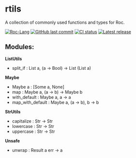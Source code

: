 # rtils
A collection of commonly used functions and types for Roc.

[![Roc-Lang][roc_badge]][roc_link]
[![GitHub last commit][last_commit_badge]][last_commit_link]
[![CI status][ci_status_badge]][ci_status_link]
[![Latest release][version_badge]][version_link]

## Modules:

__ListUtils__
- split_if : List a, (a -> Bool) -> List (List a)

__Maybe__
- Maybe a : [Some a, None]
- map : Maybe a, (a -> b) -> Maybe b
- with_default : Maybe a, a -> a
- map_with_default : Maybe a, (a -> b), b -> b

__StrUtils__
- capitalize : Str -> Str
- lowercase : Str -> Str
- uppercase : Str -> Str

__Unsafe__
- unwrap : Result a err -> a

<!-- LINKS -->
[roc_badge]: https://img.shields.io/endpoint?url=https%3A%2F%2Fpastebin.com%2Fraw%2FcFzuCCd7
[roc_link]: https://github.com/roc-lang/roc
[ci_status_badge]: https://img.shields.io/github/actions/workflow/status/imclerran/rtils/ci.yaml?logo=github&logoColor=lightgrey
[ci_status_link]: https://github.com/imclerran/rtils/actions/workflows/ci.yaml
[last_commit_badge]: https://img.shields.io/github/last-commit/imclerran/rtils?logo=git&logoColor=lightgrey
[last_commit_link]: https://github.com/imclerran/rtils/commits/main/
[version_badge]: https://img.shields.io/github/v/release/imclerran/rtils
[version_link]: https://github.com/imclerran/rtils/releases/latest

